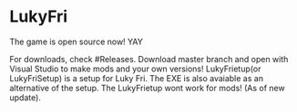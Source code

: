 # LukyFri
The game is open source now! YAY

For downloads, check #Releases.
Download master branch and open with Visual Studio to make mods and your own versions!
LukyFrietup(or LukyFriSetup) is a setup for Luky Fri. The EXE is also avaiable as
an alternative of the setup. The LukyFrietup wont work for mods! (As of new update).
